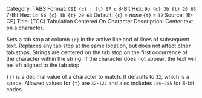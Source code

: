 Category: TABS
Format: `CSI {c} ; {t} SP c`
8-Bit Hex: `9b {c} 3b {t} 20 63`
7-Bit Hex: `1b 5b {c} 3b {t} 20 63`
Default: `{c}` = *none*
    `{t}` = `32`
Source: [E-CF]
Title: (TCC) Tabulation Centered On Character
Description: Center text on a character.

Sets a tab stop at column `{c}` in the active line and of lines of subsequent text. Replaces any tab stop at the same location, but does not affect other tab stops. Strings are centered on the tab stop on the first occurrence of the character within the string. If the character does not appear, the text will be left aligned to the tab stop.

`{t}` is a decimal value of a character to match. It defaults to `32`, which is a space. Allowed values for `{t}` are `32`-`127` and also includes `160`-`255` for 8-bit codes.

